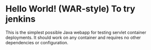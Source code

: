 Hello World! (WAR-style)
To try jenkins
===============

This is the simplest possible Java webapp for testing servlet container deployments.  It should work on any container and requires no other dependencies or configuration.

